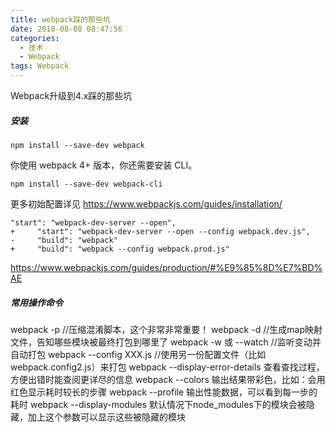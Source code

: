 ```yaml
---
title: webpack踩的那些坑
date: 2018-08-08 08:47:56
categories: 
  - 技术
  - Webpack
tags: Webpack
---
```


Webpack升级到4.x踩的那些坑
##### 安装
```
npm install --save-dev webpack
```
你使用 webpack 4+ 版本，你还需要安装 CLI。
```
npm install --save-dev webpack-cli
```
更多初始配置详见 https://www.webpackjs.com/guides/installation/
<!--more-->
```
"start": "webpack-dev-server --open",
+     "start": "webpack-dev-server --open --config webpack.dev.js",
-     "build": "webpack"
+     "build": "webpack --config webpack.prod.js"
```

https://www.webpackjs.com/guides/production/#%E9%85%8D%E7%BD%AE

##### 常用操作命令
webpack -p    //压缩混淆脚本，这个非常非常重要！
webpack -d    //生成map映射文件，告知哪些模块被最终打包到哪里了
webpack -w 或 --watch   //监听变动并自动打包
webpack --config XXX.js   //使用另一份配置文件（比如webpack.config2.js）来打包
webpack --display-error-details 查看查找过程，方便出错时能查阅更详尽的信息
webpack --colors 输出结果带彩色，比如：会用红色显示耗时较长的步骤
webpack --profile 输出性能数据，可以看到每一步的耗时
webpack --display-modules 默认情况下node_modules下的模块会被隐藏，加上这个参数可以显示这些被隐藏的模块